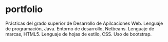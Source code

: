 # portfolio
Prácticas del grado superior de Desarrollo de Apilcaciones Web. 
Lenguaje de programación, Java.
Entorno de desarrollo, Netbeans.
Lenguaje de marcas, HTML5.
Lenguaje de hojas de estilo, CSS.
Uso de bootstrap.
